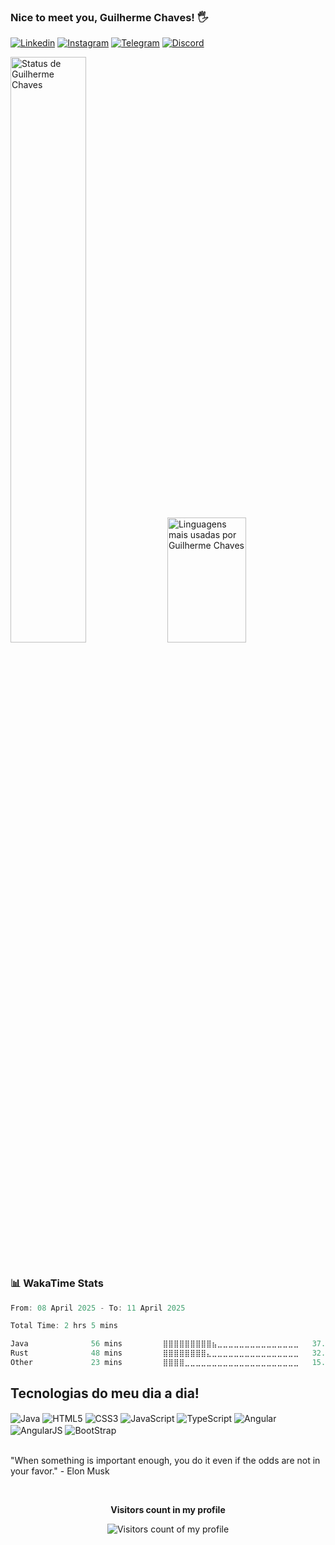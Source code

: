 ### Nice to meet you, Guilherme Chaves! 🖐️

[![Linkedin](https://img.shields.io/badge/LinkedIn-0077B5?style=for-the-badge&logo=linkedin&logoColor=white)](https://www.linkedin.com/in/guilherme-chaves-b2a691225/)
[![Instagram](https://img.shields.io/badge/Instagram-E4405F?style=for-the-badge&logo=instagram&logoColor=white)](https://instagram.com/gs_chaves01?igshid=MzNlNGNkZWQ4Mg==)
[![Telegram](https://img.shields.io/badge/Telegram-2CA5E0?style=for-the-badge&logo=telegram&logoColor=white)](https://t.me/Guilherme_Chaves01)
[![Discord](https://img.shields.io/badge/Discord-7289DA?style=for-the-badge&logo=discord&logoColor=white)](https://discord.com/users/gschaves)

<div>
    <img width="49%" src="https://github-readme-stats.vercel.app/api?username=GS-Chaves&show_icons=true&theme=tokyonight" alt="Status de Guilherme Chaves"/>
    <img width="50%" height="200px" src="https://github-readme-stats.vercel.app/api/top-langs/?username=GS-Chaves&layout=compact&hide_border=true&title_color=B0C4DE&text_color=B0C4DE&bg_color=0d1117" alt="Linguagens mais usadas por Guilherme Chaves"/>
</div><br/>

### 📊 WakaTime Stats

<!--START_SECTION:waka-->

```scala
From: 08 April 2025 - To: 11 April 2025

Total Time: 2 hrs 5 mins

Java              56 mins         ⣿⣿⣿⣿⣿⣿⣿⣿⣿⣦⣀⣀⣀⣀⣀⣀⣀⣀⣀⣀⣀⣀⣀⣀⣀   37.75 %
Rust              48 mins         ⣿⣿⣿⣿⣿⣿⣿⣿⣄⣀⣀⣀⣀⣀⣀⣀⣀⣀⣀⣀⣀⣀⣀⣀⣀   32.63 %
Other             23 mins         ⣿⣿⣿⣿⣀⣀⣀⣀⣀⣀⣀⣀⣀⣀⣀⣀⣀⣀⣀⣀⣀⣀⣀⣀⣀   15.88 %
```

<!--END_SECTION:waka-->


## Tecnologias do meu dia a dia!

<div style="display: inline_block">
    <img align="center" alt="Java" src="https://img.shields.io/badge/Java-ED8B00?style=for-the-badge&logo=openjdk&logoColor=white">
    <img align="center" alt="HTML5" src="https://img.shields.io/badge/HTML5-E34F26?style=for-the-badge&logo=html5&logoColor=white">
    <img align="center" alt="CSS3" src="https://img.shields.io/badge/CSS3-1572B6?style=for-the-badge&logo=css3&logoColor=white">
    <img align="center" alt="JavaScript" src="https://img.shields.io/badge/JavaScript-F7DF1E?style=for-the-badge&logo=javascript&logoColor=white">
    <img align="center" alt="TypeScript" src="https://img.shields.io/badge/TypeScript-007ACC?style=for-the-badge&logo=typescript&logoColor=white">
    <img align="center" alt="Angular" src="https://img.shields.io/badge/Angular-DD0031?style=for-the-badge&logo=angular&logoColor=white">
    <img align="center" alt="AngularJS" src="https://img.shields.io/badge/AngularJS-E23237?style=for-the-badge&logo=angularjs&logoColor=white">
    <img align="center" alt="BootStrap" src="https://img.shields.io/badge/Bootstrap-563D7C?style=for-the-badge&logo=bootstrap&logoColor=white">
</div><br/>

"When something is important enough, you do it even if the odds are not in your favor." - Elon Musk

<div align="center">
    <br>
    <p 
        align="center">
        <b> Visitors count in my profile </b>
    </p>  
    <p 
        align="center">
        <img 
            align="center" 
            src="https://profile-counter.glitch.me/{GuiChavesDeveloper}/count.svg" 
            alt="Visitors count of my profile"
        />
    </p> 
<br>
</div>
